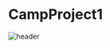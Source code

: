 # CampProject1

![header](https://Galaxy.vercel.app/api?type=wave&color=auto&height=300&section=header&text=capsule%20render&fontSize=90)

